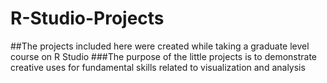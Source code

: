# R-Studio-Projects
##The projects included here were created while taking a graduate level course on R Studio
###The purpose of the little projects is to demonstrate creative uses for fundamental skills related to visualization and analysis 
